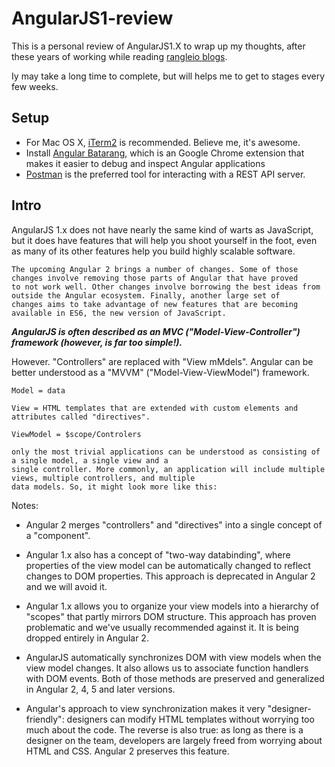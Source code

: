 # AngularJS1-review
This is a personal review of AngularJS1.X to wrap up my thoughts, after these years of working while reading [rangleio blogs](https://ngcourse-1.rangle.io/).

Iy may take a long time to complete, but will helps me to get to stages every few weeks.

## Setup
- For Mac OS X, [iTerm2](http://iterm2.com/) is recommended. Believe me, it's awesome.
- Install [Angular Batarang](https://chrome.google.com/webstore/detail/angularjs-batarang/ighdmehidhipcmcojjgiloacoafjmpfk?hl=en), which is an Google Chrome extension that makes it easier to debug and inspect Angular applications
- [Postman](https://www.getpostman.com/) is the preferred tool for interacting with a REST API server.

## Intro
AngularJS 1.x does not have nearly the same kind of warts as JavaScript, but it does have features that will help you shoot yourself in the foot, even as many of its other features help you build highly scalable software.

```
The upcoming Angular 2 brings a number of changes. Some of those changes involve removing those parts of Angular that have proved
to not work well. Other changes involve borrowing the best ideas from outside the Angular ecosystem. Finally, another large set of
changes aims to take advantage of new features that are becoming available in ES6, the new version of JavaScript.
```

***AngularJS is often described as an MVC ("Model-View-Controller") framework (however, is far too simple!).***

However. "Controllers" are replaced with "View mMdels". Angular can be better understood as a "MVVM" ("Model-View-ViewModel") framework.

`Model = data`

`View = HTML templates that are extended with custom elements and attributes called "directives".`

`ViewModel = $scope/Controlers`


```
only the most trivial applications can be understood as consisting of a single model, a single view and a
single controller. More commonly, an application will include multiple views, multiple controllers, and multiple
data models. So, it might look more like this:
```
Notes:

- Angular 2 merges "controllers" and "directives" into a single concept of a "component".
- Angular 1.x also has a concept of "two-way databinding", where properties of the view model can be automatically changed to reflect changes to DOM properties. This approach is deprecated in Angular 2 and we will avoid it.
- Angular 1.x allows you to organize your view models into a hierarchy of "scopes" that partly mirrors DOM structure. This approach has proven problematic and we've usually recommended against it. It is being dropped entirely in Angular 2. 

- AngularJS automatically synchronizes DOM with view models when the view model changes. It also allows us to associate function handlers with DOM events. Both of those methods are preserved and generalized in Angular 2, 4, 5 and later versions.
- Angular's approach to view synchronization makes it very "designer-friendly": designers can modify HTML templates without worrying too much about the code. The reverse is also true: as long as there is a designer on the team, developers are largely freed from worrying about HTML and CSS. Angular 2 preserves this feature.


